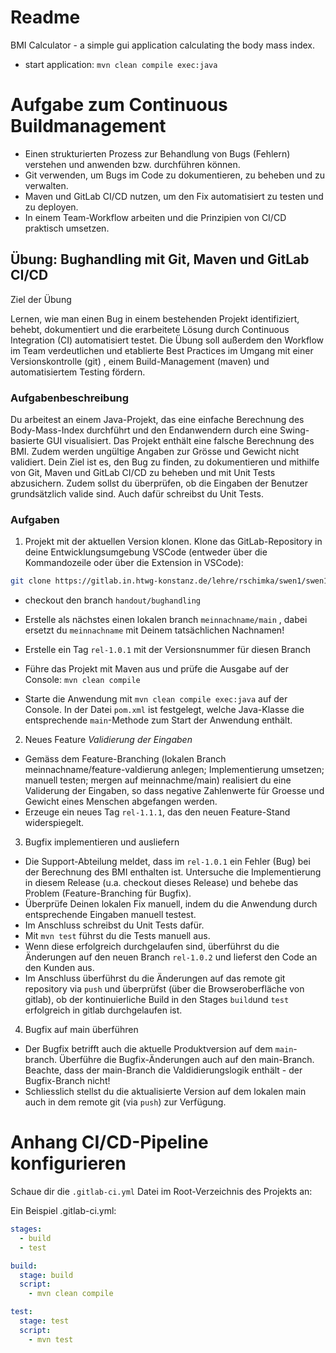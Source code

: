 # Readme

BMI Calculator - a simple gui application calculating the body mass index.

- start application: `mvn clean compile exec:java`

# Aufgabe zum Continuous Buildmanagement


- Einen strukturierten Prozess zur Behandlung von Bugs (Fehlern) verstehen und anwenden bzw. durchführen können.
- Git verwenden, um Bugs im Code zu dokumentieren, zu beheben und zu verwalten.
- Maven und GitLab CI/CD nutzen, um den Fix automatisiert zu testen und zu deployen.
- In einem Team-Workflow arbeiten und die Prinzipien von CI/CD praktisch umsetzen.


## Übung: Bughandling mit Git, Maven und GitLab CI/CD

Ziel der Übung

Lernen, wie man einen Bug in einem bestehenden Projekt identifiziert, behebt, dokumentiert und die erarbeitete Lösung durch Continuous Integration (CI) automatisiert testet. Die Übung soll außerdem den Workflow im Team verdeutlichen und etablierte Best Practices im Umgang mit einer Versionskontrolle (git) , einem Build-Management (maven) und automatisiertem Testing fördern.


### Aufgabenbeschreibung

Du arbeitest an einem Java-Projekt, das eine einfache Berechnung des Body-Mass-Index durchführt und den Endanwendern durch eine Swing-basierte GUI visualisiert. Das Projekt enthält eine falsche Berechnung des BMI. Zudem werden ungültige Angaben zur Grösse und Gewicht nicht validiert. Dein Ziel ist es, den Bug zu finden, zu dokumentieren und mithilfe von Git, Maven und GitLab CI/CD zu beheben und mit Unit Tests abzusichern. Zudem sollst du überprüfen, ob die Eingaben der Benutzer grundsätzlich valide sind. Auch dafür schreibst du Unit Tests.

### Aufgaben

1. Projekt mit der aktuellen Version klonen. Klone das GitLab-Repository in deine Entwicklungsumgebung VSCode (entweder über die Kommandozeile oder über die Extension in VSCode):

```bash
git clone https://gitlab.in.htwg-konstanz.de/lehre/rschimka/swen1/swen1-ws2425/00-swen1-ws2425.git
```

- checkout den branch `handout/bughandling`

- Erstelle als nächstes einen lokalen branch `meinnachname/main` , dabei ersetzt du `meinnachname` mit Deinem tatsächlichen Nachnamen!
- Erstelle ein Tag `rel-1.0.1` mit der Versionsnummer für diesen Branch
- Führe das Projekt mit Maven aus und prüfe die Ausgabe auf der Console: `mvn clean compile`
- Starte die Anwendung mit `mvn clean compile exec:java` auf der Console. In der Datei `pom.xml` ist festgelegt, welche Java-Klasse die entsprechende `main`-Methode zum Start der Anwendung enthält.

2. Neues Feature *Validierung der Eingaben* 

- Gemäss dem Feature-Branching (lokalen Branch meinnachname/feature-valdierung anlegen; Implementierung umsetzen; manuell testen; mergen auf meinnachme/main) realisiert du eine Validerung der Eingaben, so dass negative Zahlenwerte für Groesse und Gewicht eines Menschen abgefangen werden.
- Erzeuge ein neues Tag `rel-1.1.1`, das den neuen Feature-Stand widerspiegelt.



3. Bugfix implementieren und ausliefern

- Die Support-Abteilung meldet, dass im `rel-1.0.1` ein Fehler (Bug) bei der Berechnung des BMI enthalten ist. Untersuche die Implementierung in diesem Release (u.a. checkout dieses Release) und behebe das Problem (Feature-Branching für Bugfix).
- Überprüfe Deinen lokalen Fix manuell, indem du die Anwendung durch entsprechende Eingaben manuell testest. 
- Im Anschluss schreibst du Unit Tests dafür. 
- Mit `mvn test` führst du die Tests manuell aus.
- Wenn diese erfolgreich durchgelaufen sind, überführst du die Änderungen auf den neuen Branch `rel-1.0.2` und lieferst den Code an den Kunden aus. 
- Im Anschluss überführst du die Änderungen auf das remote git repository via `push` und überprüfst (über die Browseroberfläche von gitlab), ob der kontinuierliche Build in den Stages `build`und `test` erfolgreich in gitlab durchgelaufen ist.

4. Bugfix auf main überführen

- Der Bugfix betrifft auch die aktuelle Produktversion auf dem `main`- branch. Überführe die Bugfix-Änderungen auch auf den main-Branch. Beachte, dass der main-Branch die Valdidierungslogik enthält - der Bugfix-Branch nicht!
- Schliesslich stellst du die aktualisierte Version auf dem lokalen main auch in dem remote git (via `push`) zur Verfügung.

# Anhang CI/CD-Pipeline konfigurieren

Schaue dir  die `.gitlab-ci.yml` Datei im Root-Verzeichnis des Projekts an:

Ein Beispiel .gitlab-ci.yml:

```yaml
stages:
  - build
  - test

build:
  stage: build
  script:
    - mvn clean compile

test:
  stage: test
  script:
    - mvn test
```


